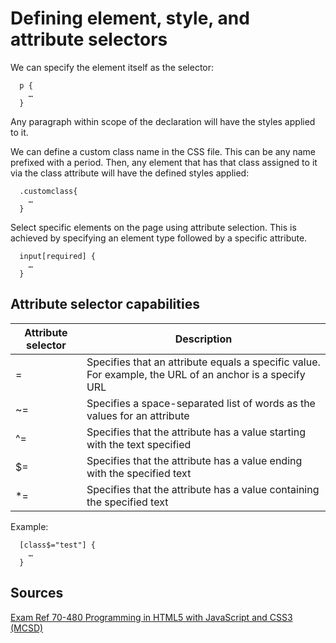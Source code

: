 # Defining element, style, and attribute selectors

We can specify the element itself as the selector:

```
  p {
    …
  }
```

Any paragraph within scope of the declaration will have the styles applied to it.

We can define a custom class name in the CSS file. This can be any name prefixed with a period. Then, any element that has that class assigned to it via the class attribute will have the defined styles applied:

```
  .customclass{
    …
  }
```

Select specific elements on the page using attribute selection. This is achieved by specifying an element type followed by a specific attribute.

```
  input[required] {
    …
  }
```

## Attribute selector capabilities

| Attribute selector | Description                                                                                             |
|--------------------|---------------------------------------------------------------------------------------------------------|
| =                  | Specifies that an attribute equals a specific value. For example, the URL of an anchor is a specify URL |
| ~=                 | Specifies a space-separated list of words as the values for an attribute                                |
| ^=                 | Specifies that the attribute has a value starting with the text specified                               |
| $=                 | Specifies that the attribute has a value ending with the specified text                                 |
| *=                 | Specifies that the attribute has a value containing the specified text                                  |

Example:

```
  [class$="test"] {
    …
  }
```

## Sources

[Exam Ref 70-480 Programming in HTML5 with JavaScript and CSS3 (MCSD)](https://www.microsoft.com/en-us/p/exam-ref-70-480-programming-in-html5-with-javascript-and-css3-mcsd/fgqpf3h0qll7?activetab=pivot%3aoverviewtab)

